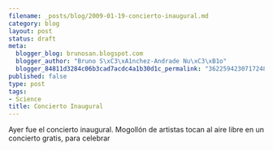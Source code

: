 ```yaml
--- 
filename: _posts/blog/2009-01-19-concierto-inaugural.md
category: blog
layout: post
status: draft
meta: 
  blogger_blog: brunosan.blogspot.com
  blogger_author: "Bruno S\xC3\xA1nchez-Andrade Nu\xC3\xB1o"
  blogger_84811d3284c06b3cad7acdc4a1b30d1c_permalink: "362259423071724812"
published: false
type: post
tags: 
- Science
title: Concierto Inaugural
---
```

Ayer fue el concierto inaugural. Mogollón de artistas tocan al aire libre en un concierto gratis, para celebrar
